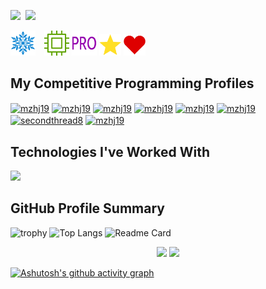  <a href="https://mail.google.com/mail/?view=cm&fs=1&tf=1&to=mzhj19@gmail.com"><img src="https://img.shields.io/badge/Gmail-D14836?style=for-the-badge&logo=gmail&logoColor=white"/></a>&nbsp; ![](https://komarev.com/ghpvc/?username=mzhj19&color=blue)</a>
<p align="left">
<a href='https://archiveprogram.github.com/'><img src='https://raw.githubusercontent.com/acervenky/animated-github-badges/master/assets/acbadge.gif' width='40' height='40'></a> <a href='https://docs.github.com/en/developers'><img src='https://raw.githubusercontent.com/acervenky/animated-github-badges/master/assets/devbadge.gif' width='40' height='40'></a> <a href='https://github.com/pricing'><img src='https://raw.githubusercontent.com/acervenky/animated-github-badges/master/assets/pro.gif' width='40' height='40'></a> <a href='https://stars.github.com/'><img src='https://raw.githubusercontent.com/acervenky/animated-github-badges/master/assets/starbadge.gif' width='35' height='35'></a> <a href='https://docs.github.com/en/github/supporting-the-open-source-community-with-github-sponsors'><img src='https://raw.githubusercontent.com/acervenky/animated-github-badges/master/assets/sponsorbadge.gif' width='35' height='35'></a> 
</p>
<!-- <a href="https://www.linkedin.com/in/shadmanshariar#gh-light-mode-only">
<img src="https://skillicons.dev/icons?i=linkedin,&theme=light&perline=9" />
</a> -->
<!-- <a href="https://github.com/ShadmanShariar">
    <img src="https://readme-typing-svg.demolab.com?font=Georgia&size=20&duration=2000&pause=100&multiline=true&width=600&height=80&lines=Hello 👋🏻 This is Shadman Shariar;Competitive+Programmer+%7C+CS+Student+%7C+Software+Engineer;Data+structures+%7C+Algorithms+%7C+Object+Oriented+Programming" alt="Typing SVG" />
</a> -->

<h2 align="left">My Competitive Programming Profiles</h2>
<p align="left">
 <a href="https://codeforces.com/profile/mzhj19" target="blank"><img align="center" src="https://raw.githubusercontent.com/rahuldkjain/github-profile-readme-generator/master/src/images/icons/Social/codeforces.svg" alt="mzhj19" height="30" width="40" /></a>
<a href="https://www.codechef.com/users/mzhj19" target="blank"><img align="center" src="https://cdn.jsdelivr.net/npm/simple-icons@3.1.0/icons/codechef.svg" alt="mzhj19" height="30" width="40" /></a>
<a href="https://www.hackerrank.com/mzhj19" target="blank"><img align="center" src="https://raw.githubusercontent.com/rahuldkjain/github-profile-readme-generator/master/src/images/icons/Social/hackerrank.svg" alt="mzhj19" height="30" width="40" /></a>
<a href="https://leetcode.com/mzhj19/" target="blank"><img align="center" src="https://raw.githubusercontent.com/rahuldkjain/github-profile-readme-generator/master/src/images/icons/Social/leet-code.svg" alt="mzhj19" height="30" width="40" /></a>
<a href="https://auth.geeksforgeeks.org/user/mzhj19" target="blank"><img align="center" src="https://raw.githubusercontent.com/rahuldkjain/github-profile-readme-generator/master/src/images/icons/Social/geeks-for-geeks.svg" alt="mzhj19" height="30" width="40" /></a>
<a href="https://www.hackerearth.com/@mzhj19" target="blank"><img align="center" src="https://raw.githubusercontent.com/rahuldkjain/github-profile-readme-generator/master/src/images/icons/Social/hackerearth.svg" alt="mzhj19" height="30" width="40" /></a>
<a href="https://www.topcoder.com/members/mzhj19" target="blank"><img align="center" src="https://raw.githubusercontent.com/rahuldkjain/github-profile-readme-generator/master/src/images/icons/Social/topcoder.svg" alt="secondthread8" height="30" width="40" /></a>
<a href="https://kaggle.com/mzhj19" target="blank"><img align="center" src="https://raw.githubusercontent.com/rahuldkjain/github-profile-readme-generator/master/src/images/icons/Social/kaggle.svg" alt="mzhj19" height="30" width="40" /></a>
</p>

<h2>Technologies I've Worked With</h2>
<a href="https://github.com/mzhj19#gh-light-mode-only">
<img src="https://skillicons.dev/icons?i=java,spring,python,c,cpp,javascript,react,mysql,git,github,postman,&theme=light&perline=9" />
</a>
<h2>GitHub Profile Summary</h2>

![trophy](https://github-profile-trophy.vercel.app/?username=mzhj19&row=1&column=7)
![Top Langs](https://github-readme-stats.vercel.app/api/top-langs/?username=mzhj19&layout=compact)
![Readme Card](https://github-readme-stats.vercel.app/api/pin/?username=mzhj19&repo=My_Java_Template_For_Competitive_Programming)

<div align="center">
      <picture>
    <source srcset="https://github-readme-stats.vercel.app/api?username=mzhj19&show_icons=true&hide_border=true" media="(prefers-color-scheme: light)" width="47%" />
    <img src="https://github-readme-stats.vercel.app/api?username=mzhj19&show_icons=true&theme=blueberry&hide_border=true&bg_color=00000000" width="47%" />
  </picture>
  <picture>
    <source media="(prefers-color-scheme: light)" srcset= "https://github-readme-streak-stats.herokuapp.com?user=mzhj19&theme=default&hide_border=true" width="50%">
    <img src="https://github-readme-streak-stats.herokuapp.com?user=mzhj19&theme=blueberry&hide_border=true&background=00000000" width="50%" />
  </picture>
</div>

[![Ashutosh's github activity graph](https://github-readme-activity-graph.vercel.app/graph?username=mzhj19&bg_color=ffffff&color=0074B7&line=0074B7&point=000000&area=true&hide_border=true)](https://github.com/mzhj19/github-readme-activity-graph)
